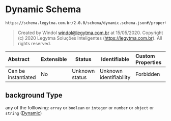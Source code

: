 # Dynamic Schema

```txt
https://schema.legytma.com.br/2.0.0/schema/dynamic.schema.json#/properties/background
```




> Created by Windol [windol@legytma.com.br](mailto:windol@legytma.com.br) at 15/05/2020.
> Copyright (c) 2020 Legytma Soluções Inteligentes (<https://legytma.com.br>). All rights reserved.
>

| Abstract            | Extensible | Status         | Identifiable            | Custom Properties | Additional Properties | Access Restrictions | Defined In                                                                          |
| :------------------ | ---------- | -------------- | ----------------------- | :---------------- | --------------------- | ------------------- | ----------------------------------------------------------------------------------- |
| Can be instantiated | No         | Unknown status | Unknown identifiability | Forbidden         | Allowed               | none                | [text_style.schema.json\*](../schema/text_style.schema.json) |

## background Type

any of the folllowing: `array` or `boolean` or `integer` or `number` or `object` or `string` ([Dynamic](text_style-properties-dynamic.md))
